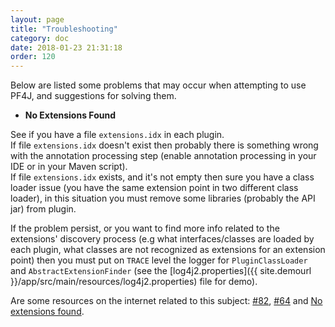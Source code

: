 ```yaml
---
layout: page
title: "Troubleshooting"
category: doc
date: 2018-01-23 21:31:18
order: 120
---
```


Below are listed some problems that may occur when attempting to use PF4J, and suggestions for solving them.

- **No Extensions Found**

See if you have a file `extensions.idx` in each plugin.  
If file `extensions.idx` doesn't exist then probably there is something wrong with the annotation processing step (enable annotation processing in your IDE or in your Maven script).   
If file `extensions.idx` exists, and it's not empty then sure you have a class loader issue (you have the same extension point in two different class loader), in this situation you must remove some libraries (probably the API jar) from plugin.   

If the problem persist, or you want to find more info related to the extensions' discovery process (e.g what interfaces/classes are loaded by each plugin, what classes are not recognized as extensions for an extension point) then you must put on `TRACE` level the logger for `PluginClassLoader` and `AbstractExtensionFinder` (see the [log4j2.properties]({{ site.demourl }}/app/src/main/resources/log4j2.properties) file for demo).   

Are some resources on the internet related to this subject: [#82](https://github.com/pf4j/pf4j/issues/82), [#64](https://github.com/pf4j/pf4j/issues/64) and [No extensions found](https://groups.google.com/forum/#!topic/pf4j/tEQXY_WpD3A).
